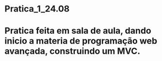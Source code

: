 # Pratica_1_24.08
# Pratica feita em sala de aula, dando inicio a materia de programação web avançada, construindo um MVC.
